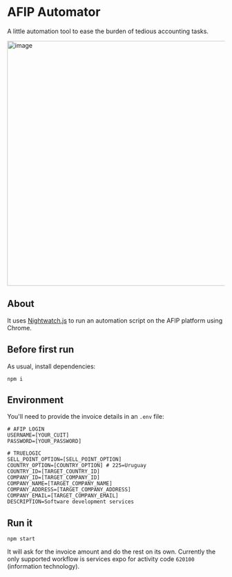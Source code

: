 # AFIP Automator

A little automation tool to ease the burden of tedious accounting tasks.

<img width="567" alt="image" src="https://github.com/codealchemist/afip-automator/assets/1118293/ecf084ab-6a09-4ce1-a830-a793f48ab96a">


## About

It uses [Nightwatch.js](https://nightwatchjs.org/) to run an automation script on the AFIP platform using Chrome.

## Before first run

As usual, install dependencies:

`npm i`

## Environment

You'll need to provide the invoice details in an `.env` file:

```
# AFIP LOGIN
USERNAME=[YOUR_CUIT]
PASSWORD=[YOUR_PASSWORD]

# TRUELOGIC
SELL_POINT_OPTION=[SELL_POINT_OPTION]
COUNTRY_OPTION=[COUNTRY_OPTION] # 225=Uruguay
COUNTRY_ID=[TARGET_COUNTRY_ID]
COMPANY_ID=[TARGET_COMPANY_ID]
COMPANY_NAME=[TARGET_COMPANY_NAME]
COMPANY_ADDRESS=[TARGET_COMPANY_ADDRESS]
COMPANY_EMAIL=[TARGET_COMPANY_EMAIL]
DESCRIPTION=Software development services
```

## Run it

`npm start`

It will ask for the invoice amount and do the rest on its own.
Currently the only supported workflow is services expo for activity code `620100`
(information technology).
